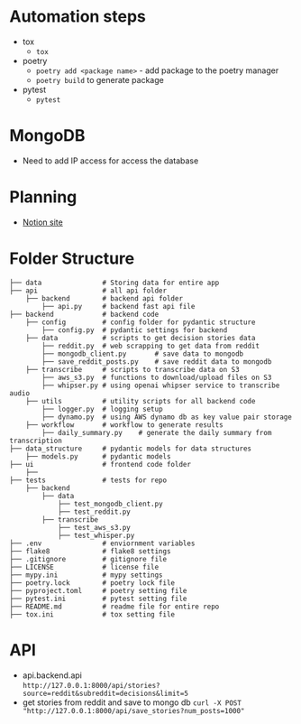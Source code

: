 # Automation steps
* tox
  * `tox`
* poetry
  * `poetry add <package name>` - add package to the poetry manager
  * `poetry build` to generate package
* pytest
  * `pytest`

# MongoDB
* Need to add IP access for access the database

# Planning
* [Notion site](https://www.notion.so/panzoto/12d889efe8c280d98b68ef6c6ce2293a?v=12d889efe8c281a1a45a000c80a63373)

# Folder Structure
```
├── data               # Storing data for entire app
├── api                # all api folder
    ├── backend        # backend api folder
        ├── api.py     # backend fast api file
├── backend            # backend code 
    ├── config         # config folder for pydantic structure
        ├── config.py  # pydantic settings for backend
    ├── data           # scripts to get decision stories data
        ├── reddit.py  # web scrapping to get data from reddit
        ├── mongodb_client.py       # save data to mongodb
        ├── save_reddit_posts.py    # save reddit data to mongodb
    ├── transcribe     # scripts to transcribe data on S3
        ├── aws_s3.py  # functions to download/upload files on S3
        ├── whipser.py # using openai whipser service to transcribe audio
    ├── utils          # utility scripts for all backend code
        ├── logger.py  # logging setup
        ├── dynamo.py  # using AWS dynamo db as key value pair storage
    ├── workflow       # workflow to generate results
        ├── daily_summary.py    # generate the daily summary from transcription
├── data_structure     # pydantic models for data structures
    ├── models.py      # pydantic models
├── ui                 # frontend code folder
    ├── 
├── tests              # tests for repo
    ├── backend 
        ├── data
            ├── test_mongodb_client.py
            ├── test_reddit.py
        ├── transcribe
            ├── test_aws_s3.py
            ├── test_whisper.py
├── .env               # enviornment variables
├── flake8             # flake8 settings
├── .gitignore         # gitignore file
├── LICENSE            # license file
├── mypy.ini           # mypy settings
├── poetry.lock        # poetry lock file
├── pyproject.toml     # poetry setting file
├── pytest.ini         # pytest setting file
├── README.md          # readme file for entire repo
├── tox.ini            # tox setting file
```

# API
* api.backend.api  
`http://127.0.0.1:8000/api/stories?source=reddit&subreddit=decisions&limit=5`
* get stories from reddit and save to mongo db
`curl -X POST "http://127.0.0.1:8000/api/save_stories?num_posts=1000"`